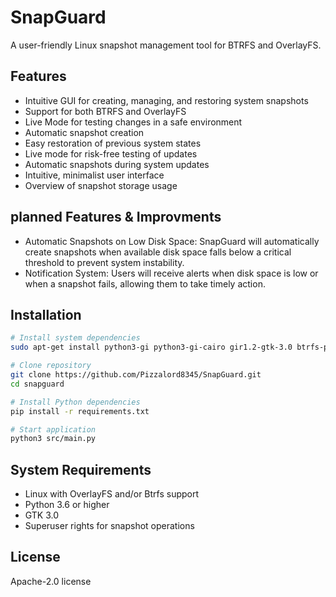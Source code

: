 # SnapGuard

A user-friendly Linux snapshot management tool for BTRFS and OverlayFS.

## Features

- Intuitive GUI for creating, managing, and restoring system snapshots
- Support for both BTRFS and OverlayFS
- Live Mode for testing changes in a safe environment
- Automatic snapshot creation
- Easy restoration of previous system states
- Live mode for risk-free testing of updates
- Automatic snapshots during system updates
- Intuitive, minimalist user interface
- Overview of snapshot storage usage

## planned Features & Improvments

- Automatic Snapshots on Low Disk Space: SnapGuard will automatically create snapshots when available disk space falls below a critical threshold to prevent system instability.
- Notification System: Users will receive alerts when disk space is low or when a snapshot fails, allowing them to take timely action.

## Installation

```bash
# Install system dependencies
sudo apt-get install python3-gi python3-gi-cairo gir1.2-gtk-3.0 btrfs-progs

# Clone repository
git clone https://github.com/Pizzalord8345/SnapGuard.git
cd snapguard

# Install Python dependencies
pip install -r requirements.txt

# Start application
python3 src/main.py
```

## System Requirements

- Linux with OverlayFS and/or Btrfs support
- Python 3.6 or higher
- GTK 3.0
- Superuser rights for snapshot operations

## License

Apache-2.0 license
